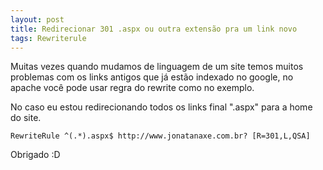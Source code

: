 ```yaml
---
layout: post
title: Redirecionar 301 .aspx ou outra extensão pra um link novo
tags: Rewriterule
---
```

Muitas vezes quando mudamos de linguagem de um site temos muitos problemas com os links antigos que já estão indexado no google, no apache você pode usar regra do rewrite como no exemplo.

No caso eu estou redirecionando todos os links final ".aspx" para a home do site.

`RewriteRule ^(.*).aspx$ http://www.jonatanaxe.com.br? [R=301,L,QSA]`

Obrigado :D
